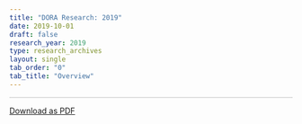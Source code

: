 ```yaml
---
title: "DORA Research: 2019"
date: 2019-10-01
draft: false
research_year: 2019
type: research_archives
layout: single
tab_order: "0"
tab_title: "Overview"
---
```


<div style="border:1px solid #ddd;">
<object data="infographic/2019-DORA-Report-Infographic-1.svg" type="image/svg+xml" style="width:100%;"></object>
<object data="infographic/2019-DORA-Report-Infographic-2.svg" type="image/svg+xml" style="width:100%;"></object>
</div>

[Download as PDF](infographic/2019-DORA-Report-Infographic.pdf)
